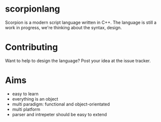 scorpionlang
============

Scorpion is a modern script language written in C++.
The language is still a work in progress, we're thinking about the syntax, design.

Contributing
========
Want to help to design the language?
Post your idea at the issue tracker.

Aims
========
- easy to learn
- everything is an object
- multi paradigm: functional and object-orientated
- multi platform
- parser and intrepeter should be easy to extend
